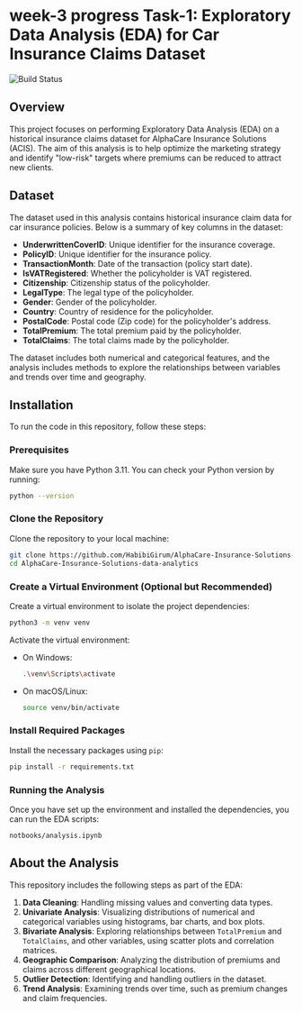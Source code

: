# week-3 progress Task-1: Exploratory Data Analysis (EDA) for Car Insurance Claims Dataset

![Build Status](https://github.com/HabibiGirum/AlphaCare-Insurance-Solutions-data-analytics/actions/workflows/unittests.yml/badge.svg)

## Overview

This project focuses on performing Exploratory Data Analysis (EDA) on a historical insurance claims dataset for AlphaCare Insurance Solutions (ACIS). The aim of this analysis is to help optimize the marketing strategy and identify "low-risk" targets where premiums can be reduced to attract new clients.

## Dataset

The dataset used in this analysis contains historical insurance claim data for car insurance policies. Below is a summary of key columns in the dataset:

- **UnderwrittenCoverID**: Unique identifier for the insurance coverage.
- **PolicyID**: Unique identifier for the insurance policy.
- **TransactionMonth**: Date of the transaction (policy start date).
- **IsVATRegistered**: Whether the policyholder is VAT registered.
- **Citizenship**: Citizenship status of the policyholder.
- **LegalType**: The legal type of the policyholder.
- **Gender**: Gender of the policyholder.
- **Country**: Country of residence for the policyholder.
- **PostalCode**: Postal code (Zip code) for the policyholder's address.
- **TotalPremium**: The total premium paid by the policyholder.
- **TotalClaims**: The total claims made by the policyholder.

The dataset includes both numerical and categorical features, and the analysis includes methods to explore the relationships between variables and trends over time and geography.

## Installation

To run the code in this repository, follow these steps:

### Prerequisites

Make sure you have Python 3.11. You can check your Python version by running:

```bash
python --version
```

### Clone the Repository

Clone the repository to your local machine:

```bash
git clone https://github.com/HabibiGirum/AlphaCare-Insurance-Solutions-data-analytics.git
cd AlphaCare-Insurance-Solutions-data-analytics
```

### Create a Virtual Environment (Optional but Recommended)

Create a virtual environment to isolate the project dependencies:

```bash
python3 -m venv venv
```

Activate the virtual environment:

- On Windows:
  ```bash
  .\venv\Scripts\activate
  ```
- On macOS/Linux:
  ```bash
  source venv/bin/activate
  ```

### Install Required Packages

Install the necessary packages using `pip`:

```bash
pip install -r requirements.txt
```

### Running the Analysis

Once you have set up the environment and installed the dependencies, you can run the EDA scripts:

```notbooks/analysis.ipynb```

## About the Analysis

This repository includes the following steps as part of the EDA:

1. **Data Cleaning**: Handling missing values and converting data types.
2. **Univariate Analysis**: Visualizing distributions of numerical and categorical variables using histograms, bar charts, and box plots.
3. **Bivariate Analysis**: Exploring relationships between `TotalPremium` and `TotalClaims`, and other variables, using scatter plots and correlation matrices.
4. **Geographic Comparison**: Analyzing the distribution of premiums and claims across different geographical locations.
5. **Outlier Detection**: Identifying and handling outliers in the dataset.
6. **Trend Analysis**: Examining trends over time, such as premium changes and claim frequencies.


